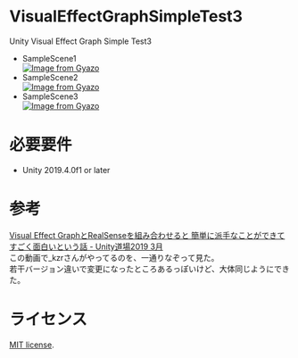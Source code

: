 # VisualEffectGraphSimpleTest3
Unity Visual Effect Graph Simple Test3
- SampleScene1  
[![Image from Gyazo](https://i.gyazo.com/0ef8af76e8194d23fd867e1aa142e2f9.gif)](https://gyazo.com/0ef8af76e8194d23fd867e1aa142e2f9)
- SampleScene2  
[![Image from Gyazo](https://i.gyazo.com/86403f93f505bdc420a8541e29ccd42e.gif)](https://gyazo.com/86403f93f505bdc420a8541e29ccd42e)
- SampleScene3  
[![Image from Gyazo](https://i.gyazo.com/1fca78ebab598d26ef3fe3404afebc0c.gif)](https://gyazo.com/1fca78ebab598d26ef3fe3404afebc0c)

# 必要要件
- Unity 2019.4.0f1 or later

# 参考
[Visual Effect GraphとRealSenseを組み合わせると 簡単に派手なことができてすごく面白いという話 - Unity道場2019 3月](https://youtu.be/uvGX8GPdfTE?t=821)   
この動画で_kzrさんがやってるのを、一通りなぞって見た。  
若干バージョン違いで変更になったところあるっぽいけど、大体同じようにできた。  

# ライセンス
[MIT license](https://en.wikipedia.org/wiki/MIT_License).  
